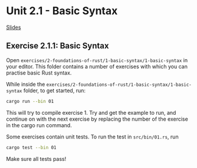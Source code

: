 # Unit 2.1 - Basic Syntax

<a href="/rust-training/slides/2_1-basic-syntax/" target="_blank">Slides</a>

## Exercise 2.1.1: Basic Syntax

Open `exercises/2-foundations-of-rust/1-basic-syntax/1-basic-syntax` in your editor. This folder contains a number of exercises with which you can practise basic Rust syntax.

While inside the `exercises/2-foundations-of-rust/1-basic-syntax/1-basic-syntax` folder, to get started, run:
```bash
cargo run --bin 01
```

This will try to compile exercise 1. Try and get the example to run, and continue on with the next exercise by replacing the number of the exercise in the cargo run command.

Some exercises contain unit tests. To run the test in `src/bin/01.rs`, run
```bash
cargo test --bin 01
```
Make sure all tests pass!
